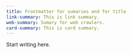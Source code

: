 ```yaml
---
title: Frontmatter for sumaries and for title
link-summary: This is link summary.
web-summary: Sumary for web crawlers.
card-summary: This is card summary.
---
```


Start writing here.
